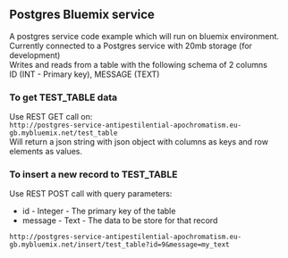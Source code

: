## Postgres Bluemix service
A postgres service code example which will run on bluemix environment.  
Currently connected to a Postgres service with 20mb storage (for development)  
Writes and reads from a table with the following schema of 2 columns   
ID (INT - Primary key), MESSAGE (TEXT)


### To get TEST_TABLE data
Use REST GET call on:  
`http://postgres-service-antipestilential-apochromatism.eu-gb.mybluemix.net/test_table`  
Will return a json string with json object with columns as keys and row elements as values.  

### To insert a new record to TEST_TABLE   
Use REST POST call with query parameters:
* id - Integer - The primary key of the table
* message - Text - The data to be store for that record  

`http://postgres-service-antipestilential-apochromatism.eu-gb.mybluemix.net/insert/test_table?id=9&message=my_text`  

